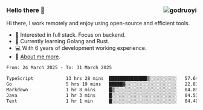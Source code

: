### Hello there 👋 <img align="right" src="https://github-readme-stats.vercel.app/api?username=godruoyi&show_icons=true" alt="godruoyi" />

Hi there, I work remotely and enjoy using open-source and efficient tools.

- 🔭 Interested in full stack. Focus on backend.
- 🌱 Currently learning Golang and Rust.
- 💻 With 6 years of development working experience.
- 👒 [About me more](https://godruoyi.com/posts/about-godruoyi).



<!--START_SECTION:waka-->

```txt
From: 24 March 2025 - To: 31 March 2025

TypeScript            13 hrs 28 mins  ██████████████▒░░░░░░░░░░   57.64 %
Go                    5 hrs 19 mins   █████▓░░░░░░░░░░░░░░░░░░░   22.81 %
Markdown              1 hr 8 mins     █▒░░░░░░░░░░░░░░░░░░░░░░░   04.89 %
Java                  1 hr 3 mins     █░░░░░░░░░░░░░░░░░░░░░░░░   04.53 %
Text                  1 hr 1 min      █░░░░░░░░░░░░░░░░░░░░░░░░   04.40 %
```

<!--END_SECTION:waka-->
